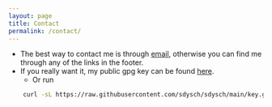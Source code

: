 ```yaml
---
layout: page
title: Contact
permalink: /contact/
---
```


- The best way to contact me is through [email](mailto:sdysch94+website@gmail.com), otherwise you can find me through any of the links in the footer.
- If you really want it, my public gpg key can be found [here](https://raw.githubusercontent.com/sdysch/sdysch/main/key.gpg).
	- Or run
```bash
	curl -sL https://raw.githubusercontent.com/sdysch/sdysch/main/key.gpg | gpg --import
```
